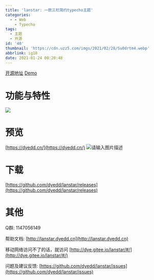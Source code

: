 ```yaml
---
title: 'lanstar: 一款三栏简约typecho主题'
categories:
  - - Web
    - Typecho
tags:
  - 主题
  - 开源
id: '40'
thumbnail: 'https://cdn.uzz5.com/imgs/2021/02/28/Su0drtm4.webp'
abbrlink: ig18
date: 2021-01-24 00:20:48
---
```



[开源地址](https://github.com/dyedd/lanstar) [Demo](https://dyedd.cn/)

# 功能与特性

![](https://cdn.uzz5.com/imgs/2021/04/05/LGvIWwdx.webp)

# 预览

[https://dyedd.cn/](https://dyedd.cn/) ![请输入图片描述](https://cdn.uzz5.com/imgs/2021/02/28/PDpHStS9.webp "请输入图片描述")

# 下载

[https://github.com/dyedd/lanstar/releases](https://github.com/dyedd/lanstar/releases)

# 其他

Q群: 1147056149 

帮助文档: [http://lanstar.dyedd.cn](http://lanstar.dyedd.cn) 

移动网络访问不了的话，就访问 [http://dye.gitee.io/lanstar/#/](http://dye.gitee.io/lanstar/#/) 

问题及建议反馈: [https://github.com/dyedd/lanstar/issues](https://github.com/dyedd/lanstar/issues)